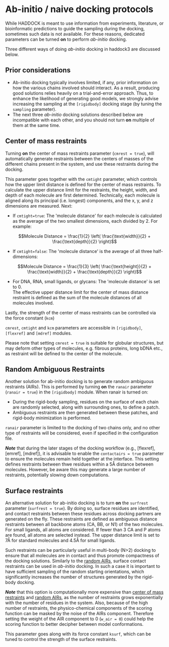 # Ab-initio / naive docking protocols

While HADDOCK is meant to use information from experiments, literature, or bioinformatic predictions to guide the sampling during the docking, sometimes such data is not available.
For these reasons, dedicated parameters can be turned **on** to perform _ab-initio_ docking.

Three different ways of doing _ab-initio_ docking in haddock3 are discussed below.

## Prior considerations

- Ab-initio docking typically involves limited, if any, prior information on how the various chains involved should interact. As a result, producing good solutions relies heavily on a trial-and-error approach. Thus, to enhance the likelihood of generating good models, we strongly advise increasing the sampling at the `[rigidbody]` docking stage (by tuning the `sampling` parameter).
- The next three _ab-initio_ docking solutions described below are incompatible with each other, and you should not turn **on** multiple of them at the same time.

## Center of mass restraints

Turning **on** the center of mass restraints parameter (`cmrest = true`), will automatically generate restraints between the centers of masses of the different chains present in the system, and use these restraints during the docking.

This parameter goes together with the `cmtight` parameter, which controls how the upper limit distance is defined for the center of mass restraints.
To calculate the upper distance limit for the restraints, the height, width, and depth of each molecule are first determined. Technically, each molecule is aligned along its principal (i.e. longest) components, and the x, y, and z dimensions are measured. Next:

- If `cmtight=true`: The 'molecule distance' for each molecule is calculated as the average of the two smallest dimensions, each divided by 2. For example:

```math
Molecule Distance = \frac{1}{2} \left( \frac{\text{width}}{2} + \frac{\text{depth}}{2} \right)
```

- If `cmtight=false`: The 'molecule distance' is the average of all three half-dimensions:

```math
Molecule Distance = \frac{1}{3} \left( \frac{\text{height}}{2} + \frac{\text{width}}{2} + \frac{\text{depth}}{2} \right)
```

- For DNA, RNA, small ligands, or glycans: The 'molecule distance' is set to 0.  
  The effective upper distance limit for the center of mass distance restraint is defined as the sum of the molecule distances of all molecules involved.

Lastly, the strength of the center of mass restraints can be controlled via the force constant (`kcm`)

`cmrest`, `cmtight` and `kcm` parameters are accessible in `[rigidbody]`, `[flexref]` and `[mdref]` modules.

Please note that setting `cmrest = true` is suitable for globular structures, but may deform other types of molecules, e.g. fibrous proteins, long bDNA etc., as restraint will be defined to the center of the molecule.

## Random Ambiguous Restraints

Another solution for ab-initio docking is to generate random ambiguous restraints (AIRs).
This is performed by turning **on** the `ranair` parameter (`ranair = true`) in the `[rigidbody]` module.
When ranair is turned on:

- During the rigid-body sampling, residues on the surface of each chain are randomly selected, along with surrounding ones, to define a patch.
- Ambiguous restraints are then generated between these patches, and rigid-body minimization is performed.

`ranair` parameter is limited to the docking of two chains only, and no other type of restraints will be considered, even if specified in the configuration file.

**_Note_** that during the later stages of the docking workflow (e.g., [flexref], [emref], [mdref]), it is advisable to enable the `contactairs = true` parameter to ensure the molecules remain held together at the interface. This setting defines restraints between thwe residues within a 5Å distance between molecules. However, be aware this may generate a large number of restraints, potentially slowing down computations.

## Surface restraints

An alternative solution for ab-initio docking is to turn **on** the `surfrest` parameter (`surfrest = true`).
By doing so, surface residues are identified, and contact restraints between these residues across docking partners are generated on the fly.
These restraints are defined as ambiguous distance restraints between all backbone atoms (CA, BB, or N1) of the two molecules. For small ligands, all atoms are considered.
If fewer than 3 CA and P atoms are found, all atoms are selected instead.
The upper distance limit is set to 7Å for standard molecules and 4.5Å for small ligands.

Such restraints can be particularly useful in multi-body (N>2) docking to ensure that all molecules are in contact and thus promote compactness of the docking solutions.
Similarly to the [random AIRs](#random-ambiguous-restraints), surface contact restraints can be used in _ab-initio_ docking. In such a case it is important to have sufficient sampling of the random starting orientations, which significantly increases the number of structures generated by the rigid-body docking.

**_Note_** that this option is computationally more expensive than [center of mass restraints](#center-of-mass-restraints) and [random AIRs](#random-ambiguous-restraints), as the number of restraints grows exponentially with the number of residues in the system.
Also, because of the high number of restraints, the physico-chemical components of the scoring function can be masked by the noise of the AIRs component.
Therefore setting the weight of the AIR component to 0 (`w_air = 0`) could help the scoring function to better decipher between model conformations.

This parameter goes along with its force constant `ksurf`, which can be tuned to control the strength of the surface restraints.
